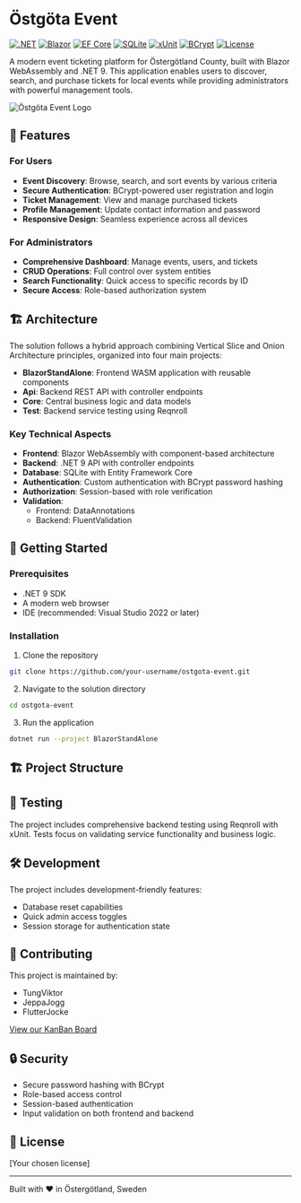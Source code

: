 # Östgöta Event

[![.NET](https://img.shields.io/badge/.NET-9.0-512BD4?logo=.net)](https://dotnet.microsoft.com/download)
[![Blazor](https://img.shields.io/badge/Blazor-WASM-512BD4?logo=blazor)](https://dotnet.microsoft.com/apps/aspnet/web-apps/blazor)
[![EF Core](https://img.shields.io/badge/EF%20Core-Latest-brightgreen?logo=.net)](https://docs.microsoft.com/ef/core/)
[![SQLite](https://img.shields.io/badge/SQLite-3-003B57?logo=sqlite)](https://www.sqlite.org/)
[![xUnit](https://img.shields.io/badge/Testing-xUnit-aa0000?logo=dotnet)](https://xunit.net/)
[![BCrypt](https://img.shields.io/badge/Security-BCrypt-blue)](https://github.com/BcryptNet/bcrypt.net)
[![License](https://img.shields.io/badge/License-MIT-yellow.svg)](https://opensource.org/licenses/MIT)

A modern event ticketing platform for Östergötland County, built with Blazor WebAssembly and .NET 9. This application enables users to discover, search, and purchase tickets for local events while providing administrators with powerful management tools.

![Östgöta Event Logo](Misc/kalv.png)

## 🌟 Features

### For Users
- **Event Discovery**: Browse, search, and sort events by various criteria
- **Secure Authentication**: BCrypt-powered user registration and login
- **Ticket Management**: View and manage purchased tickets
- **Profile Management**: Update contact information and password
- **Responsive Design**: Seamless experience across all devices

### For Administrators
- **Comprehensive Dashboard**: Manage events, users, and tickets
- **CRUD Operations**: Full control over system entities
- **Search Functionality**: Quick access to specific records by ID
- **Secure Access**: Role-based authorization system

## 🏗️ Architecture

The solution follows a hybrid approach combining Vertical Slice and Onion Architecture principles, organized into four main projects:

- **BlazorStandAlone**: Frontend WASM application with reusable components
- **Api**: Backend REST API with controller endpoints
- **Core**: Central business logic and data models
- **Test**: Backend service testing using Reqnroll

### Key Technical Aspects
- **Frontend**: Blazor WebAssembly with component-based architecture
- **Backend**: .NET 9 API with controller endpoints
- **Database**: SQLite with Entity Framework Core
- **Authentication**: Custom authentication with BCrypt password hashing
- **Authorization**: Session-based with role verification
- **Validation**: 
  - Frontend: DataAnnotations
  - Backend: FluentValidation

## 🚀 Getting Started

### Prerequisites
- .NET 9 SDK
- A modern web browser
- IDE (recommended: Visual Studio 2022 or later)

### Installation
1. Clone the repository
```bash
git clone https://github.com/your-username/ostgota-event.git
```

2. Navigate to the solution directory
```bash
cd ostgota-event
```

3. Run the application
```bash
dotnet run --project BlazorStandAlone
```

## 🏗️ Project Structure

## 🧪 Testing

The project includes comprehensive backend testing using Reqnroll with xUnit. Tests focus on validating service functionality and business logic.

## 🛠️ Development

The project includes development-friendly features:
- Database reset capabilities
- Quick admin access toggles
- Session storage for authentication state

## 🤝 Contributing

This project is maintained by:
- TungViktor
- JeppaJogg
- FlutterJocke

[View our KanBan Board](https://github.com/orgs/Ett-bra-team-som-samarbetar-bra/projects/1/views/1)

## 🔒 Security

- Secure password hashing with BCrypt
- Role-based access control
- Session-based authentication
- Input validation on both frontend and backend

## 📝 License

[Your chosen license]

---

Built with ❤️ in Östergötland, Sweden